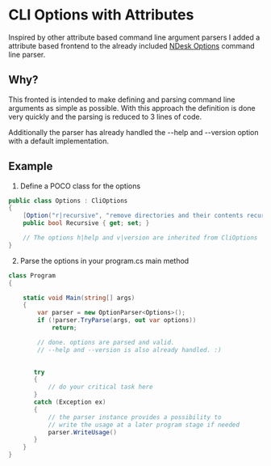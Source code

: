 ﻿# CLI Options with Attributes

Inspired by other attribute based command line argument parsers I added a attribute based frontend to the
already included [NDesk Options](./NDeskOptions.md) command line parser.

## Why?

This fronted is intended to make defining and parsing command line arguments as simple as possible.
With this approach the definition is done very quickly and the parsing is reduced to 3 lines of code.

Additionally the parser has already handled the --help and --version option with a default implementation.


## Example

1. Define a POCO class for the options
```csharp
public class Options : CliOptions
{
    [Option("r|recursive", "remove directories and their contents recursively")]
    public bool Recursive { get; set; }

    // The options h|help and v|version are inherited from CliOptions
}
```

2. Parse the options in your program.cs main method
```csharp
class Program
{

    static void Main(string[] args)
    {
        var parser = new OptionParser<Options>();
        if (!parser.TryParse(args, out var options))
            return;

        // done. options are parsed and valid. 
        // --help and --version is also already handled. :)

       
       try
       {
           // do your critical task here
       }
       catch (Exception ex)
       {
           // the parser instance provides a possibility to 
           // write the usage at a later program stage if needed
           parser.WriteUsage()
       }
    }
}
```
